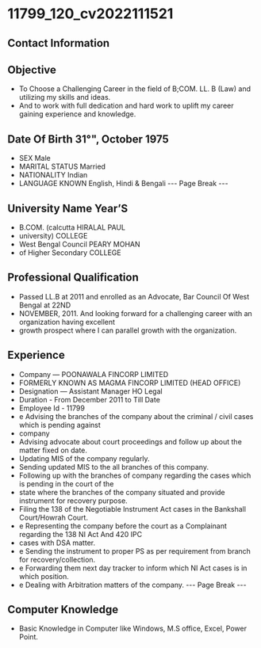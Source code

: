 # 11799_120_cv2022111521

## Contact Information



## Objective

* To Choose a Challenging Career in the field of B;COM. LL. B (Law) and utilizing my skills and ideas.
* And to work with full dedication and hard work to uplift my career gaining experience and knowledge.


## Date Of Birth 31°", October 1975

* SEX Male
* MARITAL STATUS Married
* NATIONALITY Indian
* LANGUAGE KNOWN English, Hindi & Bengali
--- Page Break ---


## University Name Year’S

* B.COM. (calcutta HIRALAL PAUL
* university) COLLEGE
* West Bengal Council PEARY MOHAN
* of Higher Secondary COLLEGE


## Professional Qualification

* Passed LL.B at 2011 and enrolled as an Advocate, Bar Council Of West Bengal at 22ND
* NOVEMBER, 2011. And looking forward for a challenging career with an organization having excellent
* growth prospect where I can parallel growth with the organization.


## Experience

* Company — POONAWALA FINCORP LIMITED
* FORMERLY KNOWN AS MAGMA FINCORP LIMITED (HEAD OFFICE)
* Designation — Assistant Manager HO Legal
* Duration - From December 2011 to Till Date
* Employee Id - 11799
* e Advising the branches of the company about the criminal / civil cases which is pending against
* company
* Advising advocate about court proceedings and follow up about the matter fixed on date.
* Updating MIS of the company regularly.
* Sending updated MIS to the all branches of this company.
* Following up with the branches of company regarding the cases which is pending in the court of the
* state where the branches of the company situated and provide instrument for recovery purpose.
* Filing the 138 of the Negotiable Instrument Act cases in the Bankshall Court/Howrah Court.
* e Representing the company before the court as a Complainant regarding the 138 NI Act And 420 IPC
* cases with DSA matter.
* e Sending the instrument to proper PS as per requirement from branch for recovery/collection.
* e Forwarding them next day tracker to inform which NI Act cases is in which position.
* e Dealing with Arbitration matters of the company.
--- Page Break ---


## Computer Knowledge

* Basic Knowledge in Computer like Windows, M.S office, Excel, Power Point.

